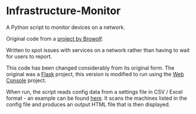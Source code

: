 # Infrastructure-Monitor
A Python script to monitor devices on a network.

Original code from a [project by Browolf](https://github.com/browolf/Infrastructure-Monitor).

Written to spot issues with services on a network rather than having to wait for users to report.

This code has been changed considerably from its original form. The original was a [Flask](https://flask.palletsprojects.com/en/2.2.x/) project, this version is modified to run using the [Web Console](https://github.com/dhicks6345789/web-console) project.

When run, the script reads config data from a settings file in CSV / Excel format - an example can be found [here](https://docs.google.com/spreadsheets/d/15RAP-wTBTztWJ8Z-faK-SIuat1vutkj1BQAJLpSDyxU/edit?usp=sharing). It scans the machines listed in the config file and produces an output HTML file that is then displayed.
